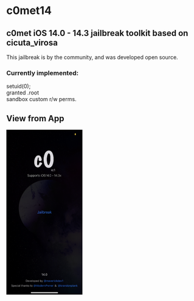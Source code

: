 # c0met14
c0met iOS 14.0 - 14.3 jailbreak toolkit based on cicuta_virosa
---
This jailbreak is by the community, and was developed open source.

### Currently implemented: 
setuid(0); <br />
granted .root<br />
sandbox custom r/w perms.

## View from App
<img src="UI.png" alt="drawing" style="width:200px;"/>